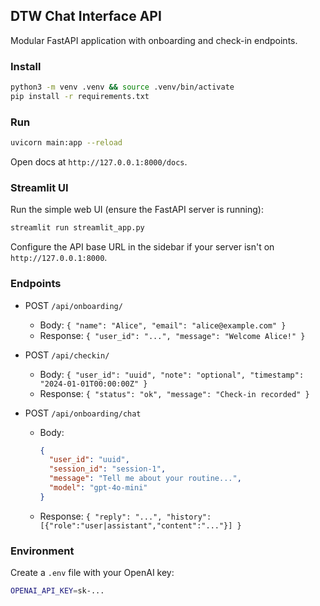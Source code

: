 ## DTW Chat Interface API

Modular FastAPI application with onboarding and check-in endpoints.

### Install

```bash
python3 -m venv .venv && source .venv/bin/activate
pip install -r requirements.txt
```

### Run

```bash
uvicorn main:app --reload
```

Open docs at `http://127.0.0.1:8000/docs`.

### Streamlit UI

Run the simple web UI (ensure the FastAPI server is running):

```bash
streamlit run streamlit_app.py
```

Configure the API base URL in the sidebar if your server isn't on `http://127.0.0.1:8000`.

### Endpoints

- POST `/api/onboarding/`
  - Body: `{ "name": "Alice", "email": "alice@example.com" }`
  - Response: `{ "user_id": "...", "message": "Welcome Alice!" }`

- POST `/api/checkin/`
  - Body: `{ "user_id": "uuid", "note": "optional", "timestamp": "2024-01-01T00:00:00Z" }`
  - Response: `{ "status": "ok", "message": "Check-in recorded" }`

- POST `/api/onboarding/chat`
  - Body:
    ```json
    {
      "user_id": "uuid",
      "session_id": "session-1",
      "message": "Tell me about your routine...",
      "model": "gpt-4o-mini"
    }
    ```
  - Response: `{ "reply": "...", "history": [{"role":"user|assistant","content":"..."}] }`

### Environment

Create a `.env` file with your OpenAI key:

```bash
OPENAI_API_KEY=sk-...
```








